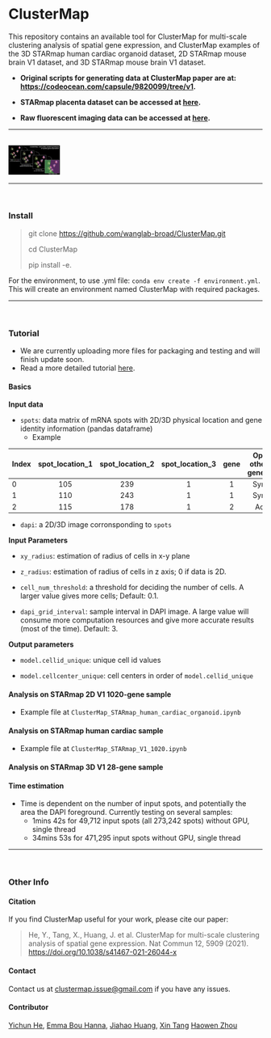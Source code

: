 # ClusterMap

This repository contains an available tool for ClusterMap for multi-scale clustering analysis of spatial gene expression, and ClusterMap examples of the 3D STARmap human cardiac organoid dataset, 2D STARmap mouse brain V1 dataset, and 3D STARmap mouse brain V1 dataset.

- **Original scripts for generating data at ClusterMap paper are at: https://codeocean.com/capsule/9820099/tree/v1.**

- **STARmap placenta dataset can be accessed at [here](./datasets/STARmap_placenta/README.md).**

- **Raw fluorescent imaging data can be accessed at [here](./datasets/RawImage/README.md).**


***
<br >

<img src="./datasets/FeaturedImage.jpg" alt="FeaturedImage" style="zoom:10%;" />

***

<br >

### Install


> git clone https://github.com/wanglab-broad/ClusterMap.git
> 
> cd ClusterMap
> 
>pip install -e.

For the environment, to use .yml file:
`conda env create -f environment.yml`. This will create an environment named ClusterMap with required packages.
***

<br >

### Tutorial

- We are currently uploading more files for packaging and testing and will finish update soon.
- Read a more detailed tutorial [here](./Tutorial.md).

#### Basics

**Input data**

- `spots`: data matrix of mRNA spots with 2D/3D physical location and gene identity information (pandas dataframe)
  - Example

| Index | spot_location_1 | spot_location_2 | spot_location_3 | gene | Optional other info: gene_name |
| ----- | :-------------: | :-------------: | :-------------: | :--: | :----------------------------: |
| 0     |       105       |       239       |        1        |  1   |            Syndig1l            |
| 1     |       110       |       243       |        1        |  1   |            Syndig1l            |
| 2     |       115       |       178       |        1        |  2   |             Acot13             |

- `dapi`: a 2D/3D image corronsponding to `spots`



**Input Parameters**

- `xy_radius`: estimation of radius of cells in x-y plane

- `z_radius`: estimation of radius of cells in z axis; 0 if data is 2D.

- `cell_num_threshold`:  a threshold for deciding the number of cells. A larger value gives more cells; Default: 0.1.

- `dapi_grid_interval`: sample interval in DAPI image. A large value will consume more computation resources and give more accurate results (most of the time). Default: 3.



**Output parameters**

- `model.cellid_unique`: unique cell id values

- `model.cellcenter_unique`:  cell centers in order of `model.cellid_unique`

#### 

#### Analysis on STARmap 2D V1 1020-gene sample

- Example file at `ClusterMap_STARmap_human_cardiac_organoid.ipynb`



#### Analysis on STARmap human cardiac sample

- Example file at `ClusterMap_STARmap_V1_1020.ipynb`



#### Analysis on STARmap 3D V1 28-gene sample



#### Time estimation

- Time is dependent on the number of input spots, and potentially the area the DAPI foreground. Currently testing on several samples: 
  - 1mins 42s for 49,712 input spots (all 273,242 spots) without GPU, single thread
  - 34mins 53s for 471,295 input spots without GPU, single thread

***

<br >

### Other Info

#### Citation

If you find ClusterMap useful for your work, please cite our paper: 

> He, Y., Tang, X., Huang, J. et al. ClusterMap for multi-scale clustering analysis of spatial gene expression. Nat Commun 12, 5909 (2021). https://doi.org/10.1038/s41467-021-26044-x

#### Contact

Contact us at clustermap.issue@gmail.com if you have any issues.

#### Contributor
[Yichun He](https://github.com/heihaizhengdong), 
[Emma Bou Hanna](https://github.com/EmmaBouhanna), 
[Jiahao Huang](https://github.com/jiahaoh), 
[Xin Tang](https://github.com/xintangg)
[Haowen Zhou](https://github.com/Pixel-Dream)
